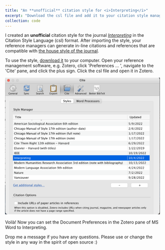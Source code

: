 ```yaml
---
title: "An **unofficial** citation style for <i>Interpreting</i>"
excerpt: "Download the csl file and add it to your citation style manager"
collection: code
---
```


I created an **unofficial** citation style for the journal [*Interpreting*](https://benjamins.com/catalog/intp) in the Citation Style Language (csl) format. After importing the style, your reference managers can generate in-line citations and references that are compatible with [the house style of the journal](https://benjamins.com/catalog/intp/guidelines).

To use the style, [download it](https://nannan-liu.github.io/files/interpreting.csl) to your computer. Open your reference management software, e.g. Zotero, click 'Preferences ... ', navigate to the 'Cite' pane, and click the plus sign. Click the csl file and open it in Zotero. 

![Use the Interpreting style in Zotero](Interpreting.png)

Voilà! Now you can set the Document Preferences in the Zotero pane of MS Word to Interpreting. 

Drop me a message if you have any questions. Please use or change the style in any way in the spirit of open source :)